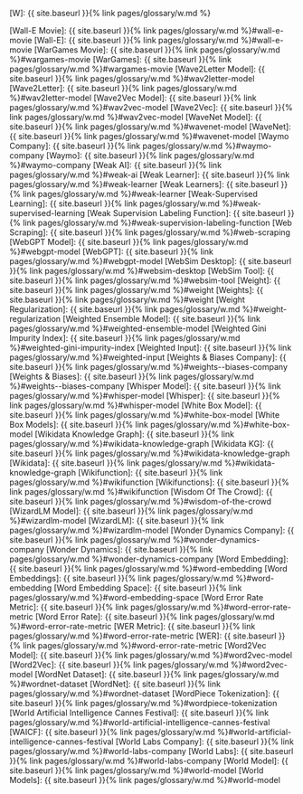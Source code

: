 [W]: {{ site.baseurl }}{% link pages/glossary/w.md %}

[Wall-E Movie]: {{ site.baseurl }}{% link pages/glossary/w.md %}#wall-e-movie
[Wall-E]: {{ site.baseurl }}{% link pages/glossary/w.md %}#wall-e-movie
[WarGames Movie]: {{ site.baseurl }}{% link pages/glossary/w.md %}#wargames-movie
[WarGames]: {{ site.baseurl }}{% link pages/glossary/w.md %}#wargames-movie
[Wave2Letter Model]: {{ site.baseurl }}{% link pages/glossary/w.md %}#wav2letter-model
[Wave2Letter]: {{ site.baseurl }}{% link pages/glossary/w.md %}#wav2letter-model
[Wave2Vec Model]: {{ site.baseurl }}{% link pages/glossary/w.md %}#wav2vec-model
[Wave2Vec]: {{ site.baseurl }}{% link pages/glossary/w.md %}#wav2vec-model
[WaveNet Model]: {{ site.baseurl }}{% link pages/glossary/w.md %}#wavenet-model
[WaveNet]: {{ site.baseurl }}{% link pages/glossary/w.md %}#wavenet-model
[Waymo Company]: {{ site.baseurl }}{% link pages/glossary/w.md %}#waymo-company
[Waymo]: {{ site.baseurl }}{% link pages/glossary/w.md %}#waymo-company
[Weak AI]: {{ site.baseurl }}{% link pages/glossary/w.md %}#weak-ai
[Weak Learner]: {{ site.baseurl }}{% link pages/glossary/w.md %}#weak-learner
[Weak Learners]: {{ site.baseurl }}{% link pages/glossary/w.md %}#weak-learner
[Weak-Supervised Learning]: {{ site.baseurl }}{% link pages/glossary/w.md %}#weak-supervised-learning
[Weak Supervision Labeling Function]: {{ site.baseurl }}{% link pages/glossary/w.md %}#weak-supervision-labeling-function
[Web Scraping]: {{ site.baseurl }}{% link pages/glossary/w.md %}#web-scraping
[WebGPT Model]: {{ site.baseurl }}{% link pages/glossary/w.md %}#webgpt-model
[WebGPT]: {{ site.baseurl }}{% link pages/glossary/w.md %}#webgpt-model
[WebSim Desktop]: {{ site.baseurl }}{% link pages/glossary/w.md %}#websim-desktop
[WebSim Tool]: {{ site.baseurl }}{% link pages/glossary/w.md %}#websim-tool
[Weight]: {{ site.baseurl }}{% link pages/glossary/w.md %}#weight
[Weights]: {{ site.baseurl }}{% link pages/glossary/w.md %}#weight
[Weight Regularization]: {{ site.baseurl }}{% link pages/glossary/w.md %}#weight-regularization
[Weighted Ensemble Model]: {{ site.baseurl }}{% link pages/glossary/w.md %}#weighted-ensemble-model
[Weighted Gini Impurity Index]: {{ site.baseurl }}{% link pages/glossary/w.md %}#weighted-gini-impurity-index
[Weighted Input]: {{ site.baseurl }}{% link pages/glossary/w.md %}#weighted-input
[Weights & Biases Company]: {{ site.baseurl }}{% link pages/glossary/w.md %}#weights--biases-company
[Weights & Biases]: {{ site.baseurl }}{% link pages/glossary/w.md %}#weights--biases-company
[Whisper Model]: {{ site.baseurl }}{% link pages/glossary/w.md %}#whisper-model
[Whisper]: {{ site.baseurl }}{% link pages/glossary/w.md %}#whisper-model
[White Box Model]: {{ site.baseurl }}{% link pages/glossary/w.md %}#white-box-model
[White Box Models]: {{ site.baseurl }}{% link pages/glossary/w.md %}#white-box-model
[Wikidata Knowledge Graph]: {{ site.baseurl }}{% link pages/glossary/w.md %}#wikidata-knowledge-graph
[Wikidata KG]: {{ site.baseurl }}{% link pages/glossary/w.md %}#wikidata-knowledge-graph
[Wikidata]: {{ site.baseurl }}{% link pages/glossary/w.md %}#wikidata-knowledge-graph
[Wikifunction]: {{ site.baseurl }}{% link pages/glossary/w.md %}#wikifunction
[Wikifunctions]: {{ site.baseurl }}{% link pages/glossary/w.md %}#wikifunction
[Wisdom Of The Crowd]: {{ site.baseurl }}{% link pages/glossary/w.md %}#wisdom-of-the-crowd
[WizardLM Model]: {{ site.baseurl }}{% link pages/glossary/w.md %}#wizardlm-model
[WizardLM]: {{ site.baseurl }}{% link pages/glossary/w.md %}#wizardlm-model
[Wonder Dynamics Company]: {{ site.baseurl }}{% link pages/glossary/w.md %}#wonder-dynamics-company
[Wonder Dynamics]: {{ site.baseurl }}{% link pages/glossary/w.md %}#wonder-dynamics-company
[Word Embedding]: {{ site.baseurl }}{% link pages/glossary/w.md %}#word-embedding
[Word Embeddings]: {{ site.baseurl }}{% link pages/glossary/w.md %}#word-embedding
[Word Embedding Space]: {{ site.baseurl }}{% link pages/glossary/w.md %}#word-embedding-space
[Word Error Rate Metric]: {{ site.baseurl }}{% link pages/glossary/w.md %}#word-error-rate-metric
[Word Error Rate]: {{ site.baseurl }}{% link pages/glossary/w.md %}#word-error-rate-metric
[WER Metric]: {{ site.baseurl }}{% link pages/glossary/w.md %}#word-error-rate-metric
[WER]: {{ site.baseurl }}{% link pages/glossary/w.md %}#word-error-rate-metric
[Word2Vec Model]: {{ site.baseurl }}{% link pages/glossary/w.md %}#word2vec-model
[Word2Vec]: {{ site.baseurl }}{% link pages/glossary/w.md %}#word2vec-model
[WordNet Dataset]: {{ site.baseurl }}{% link pages/glossary/w.md %}#wordnet-dataset
[WordNet]: {{ site.baseurl }}{% link pages/glossary/w.md %}#wordnet-dataset
[WordPiece Tokenization]: {{ site.baseurl }}{% link pages/glossary/w.md %}#wordpiece-tokenization
[World Artificial Intelligence Cannes Festival]: {{ site.baseurl }}{% link pages/glossary/w.md %}#world-artificial-intelligence-cannes-festival
[WAICF]: {{ site.baseurl }}{% link pages/glossary/w.md %}#world-artificial-intelligence-cannes-festival
[World Labs Company]: {{ site.baseurl }}{% link pages/glossary/w.md %}#world-labs-company
[World Labs]: {{ site.baseurl }}{% link pages/glossary/w.md %}#world-labs-company
[World Model]: {{ site.baseurl }}{% link pages/glossary/w.md %}#world-model
[World Models]: {{ site.baseurl }}{% link pages/glossary/w.md %}#world-model
